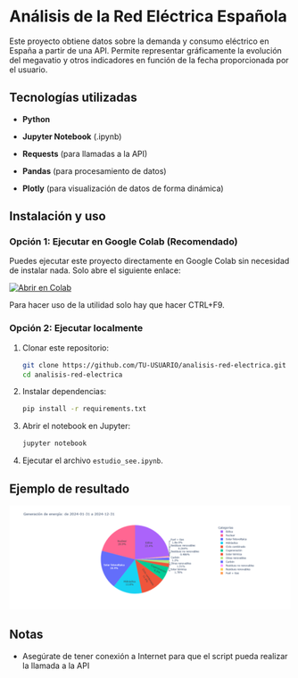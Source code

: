 # Análisis de la Red Eléctrica Española

Este proyecto obtiene datos sobre la demanda y consumo eléctrico en España a partir de una API. Permite representar gráficamente la evolución del megavatio y otros indicadores en función de la fecha proporcionada por el usuario.

## Tecnologías utilizadas

-   **Python**
    
-   **Jupyter Notebook**  (.ipynb)
    
-   **Requests** (para llamadas a la API)
    
-   **Pandas** (para procesamiento de datos)
    
-   **Plotly** (para visualización de datos de forma dinámica)
    

## Instalación y uso

### Opción 1: Ejecutar en Google Colab (Recomendado)

Puedes ejecutar este proyecto directamente en Google Colab sin necesidad de instalar nada. Solo abre el siguiente enlace:

[![Abrir en Colab](https://colab.research.google.com/assets/colab-badge.svg)](https://colab.research.google.com/drive/1qtuq8nm4KpksQfFAQGP2mK2-wtukkADT)

Para hacer uso de la utilidad solo hay que hacer CTRL+F9.

### Opción 2: Ejecutar localmente

1.  Clonar este repositorio:
    
    ```bash
    git clone https://github.com/TU-USUARIO/analisis-red-electrica.git
    cd analisis-red-electrica
    
    ```
    
2.  Instalar dependencias:
    
    ```bash
    pip install -r requirements.txt
    
    ```
    
3.  Abrir el notebook en Jupyter:
    
    ```bash
    jupyter notebook
    
    ```
    
4.  Ejecutar el archivo `estudio_see.ipynb`.
    

## Ejemplo de resultado
![Ejemplo de gráfico](example1.png)

## Notas

-   Asegúrate de tener conexión a Internet para que el script pueda realizar la llamada a la API

